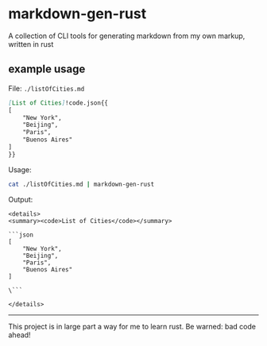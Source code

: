 
# markdown-gen-rust

A collection of CLI tools for generating markdown from my own markup, written in rust

## example usage

File: `./listOfCities.md`
```markdown
[List of Cities]!code.json{{
[
    "New York",
    "Beijing",
    "Paris",
    "Buenos Aires"
]
}}
```

Usage:

```bash
cat ./listOfCities.md | markdown-gen-rust
```

Output:

```
<details>
<summary><code>List of Cities</code></summary>

```json
[
    "New York",
    "Beijing",
    "Paris",
    "Buenos Aires"
]

\```

</details>
```

---

This project is in large part a way for me to learn rust. Be warned: bad code ahead!
